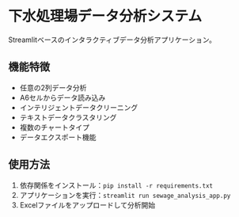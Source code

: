 # 下水処理場データ分析システム

Streamlitベースのインタラクティブデータ分析アプリケーション。

## 機能特徴
- 任意の2列データ分析
- A6セルからデータ読み込み
- インテリジェントデータクリーニング
- テキストデータクラスタリング
- 複数のチャートタイプ
- データエクスポート機能

## 使用方法
1. 依存関係をインストール：`pip install -r requirements.txt`
2. アプリケーションを実行：`streamlit run sewage_analysis_app.py`
3. Excelファイルをアップロードして分析開始
